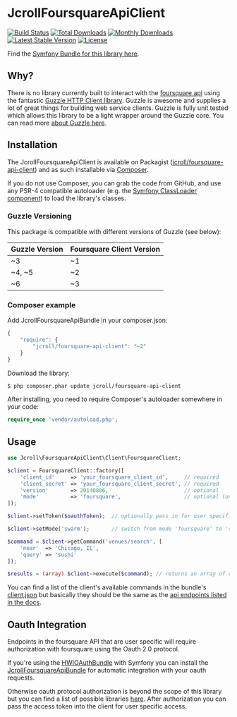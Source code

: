 # JcrollFoursquareApiClient

[![Build Status](https://travis-ci.org/jcroll/foursquare-api-client.png)](https://travis-ci.org/jcroll/foursquare-api-client)
[![Total Downloads](https://poser.pugx.org/jcroll/foursquare-api-client/downloads)](https://packagist.org/packages/jcroll/foursquare-api-client)
[![Monthly Downloads](https://poser.pugx.org/jcroll/foursquare-api-client/d/monthly)](https://packagist.org/packages/jcroll/foursquare-api-client)
[![Latest Stable Version](https://poser.pugx.org/jcroll/foursquare-api-client/v/stable)](https://packagist.org/packages/jcroll/foursquare-api-client)
[![License](https://poser.pugx.org/jcroll/foursquare-api-client/license)](https://packagist.org/packages/jcroll/foursquare-api-client)

Find the [Symfony Bundle for this library here](https://github.com/jcroll/foursquare-api-bundle).

## Why?

There is no library currently built to interact with the [foursquare api](https://developer.foursquare.com/) using the fantastic
[Guzzle HTTP Client library](https://github.com/guzzle/guzzle). Guzzle is awesome and supplies a lot of great things
for building web service clients. Guzzle is fully unit tested which allows this library to be a light wrapper around the Guzzle
core. You can read more [about Guzzle here](http://guzzlephp.org/).

## Installation

The JcrollFoursquareApiClient is available on Packagist ([jcroll/foursquare-api-client](https://packagist.org/packages/jcroll/foursquare-api-client))
and as such installable via [Composer](http://getcomposer.org/).

If you do not use Composer, you can grab the code from GitHub, and use any PSR-4 compatible autoloader
(e.g. the [Symfony ClassLoader component](https://github.com/symfony/ClassLoader)) to load the library's classes.

### Guzzle Versioning

This package is compatible with different versions of Guzzle (see below):

| Guzzle Version | Foursquare Client Version |
|----------------|---------------------------|
| ~3             | ~1                        |
| ~4, ~5         | ~2                        |
| ~6             | ~3                        |

### Composer example

Add JcrollFoursquareApiBundle in your composer.json:

```js
{
    "require": {
        "jcroll/foursquare-api-client": "~2"
    }
}
```

Download the library:

``` bash
$ php composer.phar update jcroll/foursquare-api-client
```

After installing, you need to require Composer's autoloader somewhere in your code:

```php
require_once 'vendor/autoload.php';
```

## Usage

```php
use Jcroll\FoursquareApiClient\Client\FoursquareClient;

$client = FoursquareClient::factory([
    'client_id'     => 'your_foursquare_client_id',     // required
    'client_secret' => 'your_foursquare_client_secret', // required
    'version'       => 20140806,                        // optional
    'mode'          => 'foursquare',                    // optional (one of 'foursquare' or 'swarm')
]);

$client->setToken($oauthToken);  // optionally pass in for user specific requests

$client->setMode('swarm');       // switch from mode 'foursquare' to 'swarm'

$command = $client->getCommand('venues/search', [
    'near'  => 'Chicago, IL',
    'query' => 'sushi'
]);

$results = (array) $client->execute($command); // returns an array of results
```

You can find a list of the client's available commands in the bundle's
[client.json](https://github.com/jcroll/foursquare-api-client/tree/master/src/Resources/config/20160901/client.json) but 
basically they should be the same as the [api endpoints listed in the docs](https://developer.foursquare.com/docs/).

## Oauth Integration

Endpoints in the foursquare API that are user specific will require authorization with foursquare using the Oauth 2.0 
protocol. 

If you're using the [HWIOAuthBundle](https://github.com/hwi/HWIOAuthBundle) with Symfony you can install the 
[JcrollFoursquareApiBundle](https://github.com/jcroll/foursquare-api-bundle) for automatic integration with your
oauth requests.

Otherwise oauth protocol authorization is beyond the scope of this library but you can find a list of possible
libraries [here](https://packagist.org/search/?q=oauth). After authorization you can pass the access token into the 
client for user specific access.
